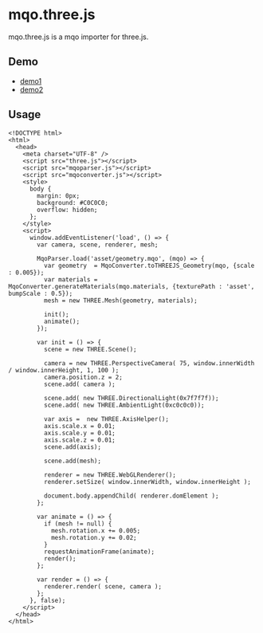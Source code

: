 mqo.three.js
============
mqo.three.js is a mqo importer for three.js.

Demo
----
* [demo1](http://www18.ocn.ne.jp/~nyamadan/dev/webgl/mqo/demo1.html)
* [demo2](http://www18.ocn.ne.jp/~nyamadan/dev/webgl/mqo/demo2.html)

Usage
-----
    <!DOCTYPE html>
    <html>
      <head>
        <meta charset="UTF-8" />
        <script src="three.js"></script>
        <script src="mqoparser.js"></script>
        <script src="mqoconverter.js"></script>
        <style>
          body {
            margin: 0px;
            background: #C0C0C0;
            overflow: hidden;
          };
        </style>
        <script>
          window.addEventListener('load', () => {
            var camera, scene, renderer, mesh;

            MqoParser.load('asset/geometry.mqo', (mqo) => {
              var geometry  = MqoConverter.toTHREEJS_Geometry(mqo, {scale : 0.005});
              var materials = MqoConverter.generateMaterials(mqo.materials, {texturePath : 'asset', bumpScale : 0.5});
              mesh = new THREE.Mesh(geometry, materials);

              init();
              animate();
            });

            var init = () => {
              scene = new THREE.Scene();

              camera = new THREE.PerspectiveCamera( 75, window.innerWidth / window.innerHeight, 1, 100 );
              camera.position.z = 2;
              scene.add( camera );

              scene.add( new THREE.DirectionalLight(0x7f7f7f));
              scene.add( new THREE.AmbientLight(0xc0c0c0));

              var axis =  new THREE.AxisHelper();
              axis.scale.x = 0.01;
              axis.scale.y = 0.01;
              axis.scale.z = 0.01;
              scene.add(axis);

              scene.add(mesh);

              renderer = new THREE.WebGLRenderer();
              renderer.setSize( window.innerWidth, window.innerHeight );

              document.body.appendChild( renderer.domElement );
            };

            var animate = () => {
              if (mesh != null) {
                mesh.rotation.x += 0.005;
                mesh.rotation.y += 0.02;
              }
              requestAnimationFrame(animate);
              render();
            };

            var render = () => {
              renderer.render( scene, camera );
            };
          }, false);
        </script>
      </head>
    </html>
